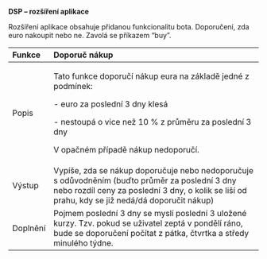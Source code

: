 ﻿**DSP – rozšíření aplikace**

Rozšíření aplikace obsahuje přidanou funkcionalitu bota.  Doporučení, zda euro nakoupit nebo ne. Zavolá se příkazem “buy”.

|Funkce|Doporuč nákup|
| :- | :- |
|Popis|<p>Tato funkce doporučí nákup eura na základě jedné z podmínek: </p><p>- euro za poslední 3 dny klesá</p><p>- nestoupá o vice než 10 % z průměru za poslední 3 dny</p><p>V opačném případě nákup nedoporučí. </p>|
|Výstup|Vypíše, zda se nákup doporučuje nebo nedoporučuje s odůvodněním (buďto průměr za poslední 3 dny nebo rozdíl ceny za poslední 3 dny, o kolik se liší od prahu, kdy se již nedá/dá doporučit nákup)|
|Doplnění|Pojmem poslední 3 dny se myslí poslední 3 uložené kurzy. Tzv. pokud se uživatel zeptá v pondělí ráno, bude se doporučení počítat z pátka, čtvrtka a středy minulého týdne.|



